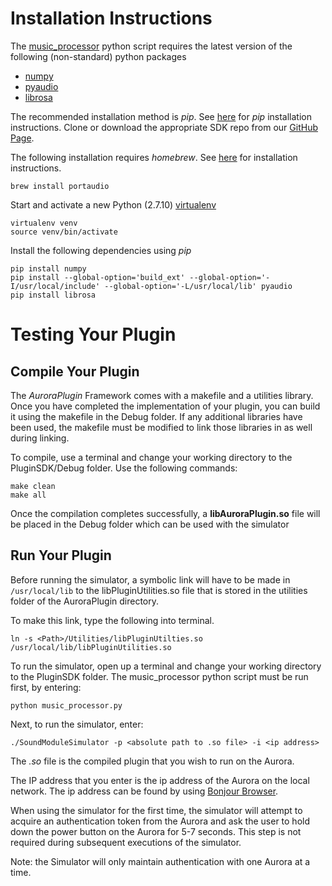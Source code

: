# Installation Instructions
The [music_processor](./music_processor.py) python script requires the latest version of the following (non-standard) python packages

- [numpy](http://www.numpy.org/)
- [pyaudio](https://people.csail.mit.edu/hubert/pyaudio/)
- [librosa](https://github.com/librosa/librosa)

The recommended installation method is _pip_. See [here](http://pip.readthedocs.io/en/stable/installing/) for _pip_ installation instructions. Clone or download the appropriate SDK repo from our [GitHub Page](https://github.com/nanoleaf). 

The following installation requires _homebrew_. See [here](https://brew.sh/) for installation instructions. 
```
brew install portaudio
```

Start and activate a new Python (2.7.10) [virtualenv](http://python-guide-pt-br.readthedocs.io/en/latest/dev/virtualenvs/)
```
virtualenv venv
source venv/bin/activate
```

Install the following dependencies using _pip_
```
pip install numpy
pip install --global-option='build_ext' --global-option='-I/usr/local/include' --global-option='-L/usr/local/lib' pyaudio
pip install librosa
```

# Testing Your Plugin
## Compile Your Plugin
The _AuroraPlugin_ Framework comes with a makefile and a utilities library.
Once you have completed the implementation of your plugin, you can build it using the makefile in the Debug folder. If any additional libraries have been used, the makefile must be modified to link those libraries in as well during linking.

To compile, use a terminal and change your working directory to the PluginSDK/Debug folder. Use the following commands:
```
make clean
make all
```

Once the compilation completes successfully, a **libAuroraPlugin.so** file will be placed in the Debug folder which can be used with the simulator

## Run Your Plugin

Before running the simulator, a symbolic link will have to be made in `/usr/local/lib` to the libPluginUtilities.so file that is stored in the utilities folder of the AuroraPlugin directory.

To make this link, type the following into terminal.

`ln -s <Path>/Utilities/libPluginUtilties.so /usr/local/lib/libPluginUtilities.so`

To run the simulator, open up a terminal and change your working directory to the PluginSDK folder.
The music_processor python script must be run first, by entering:

`python music_processor.py`

Next, to run the simulator, enter:

`./SoundModuleSimulator -p <absolute path to .so file> -i <ip address>`


The *.so* file is the compiled plugin that you wish to run on the Aurora. 

The IP address that you enter is the ip address of the Aurora on the local network. The ip address can be found by using [Bonjour Browser](http://www.tildesoft.com).

When using the simulator for the first time, the simulator will attempt to acquire an authentication token from the Aurora and ask the user to hold down the power button on the Aurora for 5-7 seconds. This step is not required during subsequent executions of the simulator. 

Note: the Simulator will only maintain authentication with one Aurora at a time.
